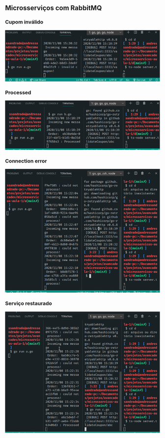 <h2>Microsserviços com RabbitMQ</h3>

<h3>Cupom inválido</h3>
<p align="center">
   <img src="./images/CupomInvalido.png" />
</p>

<h3>Processed</h3>
<p align="center">
   <img src="./images/Processado.png" />
</p>

<h3>Connection error</h3>
<p align="center">
   <img src="./images/ConnectionError.png" />
</p>

<h3>Serviço restaurado</h3>
<p align="center">
   <img src="./images/ServicoNormalizado.png" />
</p>
